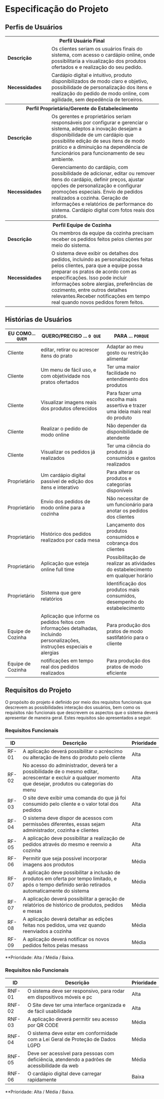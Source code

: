 # Especificação do Projeto

## Perfis de Usuários


<table>
<tbody>
<tr align=center>
<th colspan="2">Perfil Usuário Final </th>
</tr>
<tr>
<td width="150px"><b>Descrição</b></td>
<td width="600px"> Os clientes seriam os usuários finais do sistema, com acesso o cardápio online, onde possibilitaria a visualização dos produtos ofertados e e realização do seu pedido.  </td>
</tr>
<tr>
<td><b>Necessidades</b></td>
<td> Cardápio digital e intuitivo, produto disponibilizados de modo claro e objetivo, possibilidade de personalização dos itens e realização do pedido de modo online, com agilidade, sem depedência de terceiros. </td>
</tr>
<tr align=center>
<th colspan="2">Perfil Proprietário/Gerente do Estabelecimento </th>
</tr>
<tr>
<td width="150px"><b>Descrição</b></td>
<td width="600px"> Os gerentes e proprietários seriam responsáveis por configurar e gerenciar o sistema, adeptos a inovação desejam a disponibilidade de um cardápio que possibilite edição de seus itens de modo prático e a diminuição na dependência de funcionários para funcionamento de seu ambiente.  </td>
</tr>
<tr>
<td><b>Necessidades</b></td>
<td> Gerenciamento do cardápio, com possibilidade de adicionar, editar ou remover itens do cardápio, definir preços, ajustar opções de personalização e configurar promoções especiais. Envio de pedidos realizados a cozinha. Geração de informações e relatórios de performance do sistema. Cardápio digital com fotos reais dos pratos. </td>
</tr>
<tr align=center>
<th colspan="2">Perfil Equipe de Cozinha </th>
</tr>
<tr>
<td width="150px"><b>Descrição</b></td>
<td width="600px">Os membros da equipe da cozinha precisam receber os pedidos feitos pelos clientes por meio do sistema.  </td>
</tr>
<tr>
<td><b>Necessidades</b></td>
<td> O sistema deve exibir os detalhes dos pedidos, incluindo as personalizações feitas pelos clientes, para que a equipe possa preparar os pratos de acordo com as especificações. Isso pode incluir informações sobre alergias, preferências de cozimento, entre outros detalhes relevantes.Receber notificações em tempo real quando novos pedidos forem feitos. </td>
</tr>  
</tbody>
</table>


## Histórias de Usuários


|EU COMO... `QUEM`   | QUERO/PRECISO ... `O QUE` |PARA ... `PORQUE`                 |
|--------------------|---------------------------|----------------------------------|
| Cliente            | editar, retirar ou acrescer itens do prato| Adaptar ao meu gosto ou restrição alimentar|
| Cliente            |Um menu de fácil uso, e com objetividade nos pratos ofertados|Ter uma maior facilidade no entendimento dos produtos|
| Cliente            |Visualizar imagens reais dos produtos oferecidos| Para fazer uma escolha mais assertiva e trazer uma ideia mais real do produto|
| Cliente            |Realizar o pedido de modo online| Não depender da disponibilidade de atendente|
| Cliente            |Visualizar os pedidos já realizados| Ter uma ciência do produtos já consumidos e gastos realizados|
| Proprietário       | Um cardápio digital passível de edição dos itens e interativo|Para alterar os produtos e categorias disponíveis|
| Proprietário| Envio dos pedidos de modo online para a cozinha| Não necessitar de um funcionário para anotar os pedidos dos clientes|
| Proprietário| Histórico dos pedidos realizados por cada mesa| Lançamento dos produtos consumidos e cobrança dos clientes|
| Proprietário| Aplicação que esteja online full time| Possibilitação de realizar as atividades do estabelecimento em qualquer horário|
| Proprietário| Sistema que gere relatórios| Identificação dos produtos mais consumidos, desempenho do estabelecimento|
| Equipe de Cozinha| Aplicação que informe os pedidos feitos com informações detalhadas, incluindo personalizações, instruções especiais e alergias|Para produção dos pratos de modo sastifatório para o cliente |
| Equipe de Cozinha| notificações em tempo real dos pedidos realizados|Para produção dos pratos de modo eficiente | 

## Requisitos do Projeto

O propósito do projeto é definido por meio dos requisitos funcionais que descrevem as possibilidades interação dos usuários, bem como os requisitos não funcionais que descrevem os aspectos que o sistema deverá apresentar de maneira geral. Estes requisitos são apresentados a seguir.

### Requisitos Funcionais



|ID    | Descrição                | Prioridade |
|-------|---------------------------------|----|
| RF-01 |A aplicação deverá possibilitar o acréscimo ou alteração de itens do produto pelo cliente|Alta| 
| RF-02 |No acesso do administrador, deverá ter a possibilidade de o mesmo editar, acrescentar e excluir a qualquer momento que desejar, produtos ou categorias do menu|Alta|
| RF-03 |O site deve exibir uma comanda do que já foi consumido pelo cliente e o valor total dos pedidos|Alta|
| RF-04 | O sistema deve dispor de acessos com permissões diferentes, essas sejam administrador, cozinha e clientes|Alta|
| RF-05 |A aplicação deve possibilitar a realização de pedidos através do mesmo e reenvio a cozinha|Alta|
| RF-06 |Permitir que seja possível incorporar imagens aos produtos|Média|
| RF-07 |A aplicação deve possibilitar a inclusão de produtos em oferta por tempo limitado, e após o tempo definido serão retirados automaticamente do sistema |Média|
| RF-07 |A aplicação deverá possibilitar a geração de relatórios de histórico de produtos, pedidos e mesas|Média|
| RF-08 |A aplicação deverá detalhar as edições feitas nos pedidos, uma vez quando reenviados a cozinha|Média|
| RF-09 |A aplicação deverá notificar os novos pedidos feitos pelas mesass|Média|

**Prioridade: Alta / Média / Baixa. 

### Requisitos não Funcionais



|ID      | Descrição               |Prioridade |
|--------|-------------------------|----|
| RNF-01 | O sistema deve ser responsivo, para rodar em dispositivos móveis e pc|Alta| 
| RNF-02 | O Site deve ter uma interface organizada e de fácil usabilidade|Alta|
| RNF-03 | A aplicação deverá permitir seu acesso por QR CODE|Média|
| RNF-04 | O sistema deve estar em conformidade com a Lei Geral de Proteção de Dados LGPD|Média|
| RNF-05 | Deve ser acessível para pessoas com deficiência, atendendo a padrões de acessibilidade da web|Média|
| RNF-06 | O cardápio digital deve carregar rapidamente|Baixa|

**Prioridade: Alta / Média / Baixa. 

